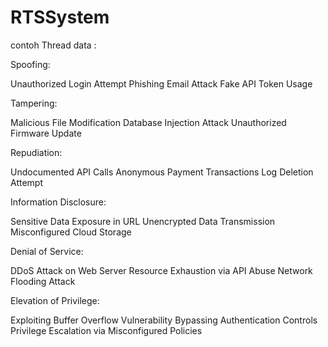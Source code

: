 # RTSSystem

contoh Thread data :

Spoofing:

Unauthorized Login Attempt
Phishing Email Attack
Fake API Token Usage

Tampering:

Malicious File Modification
Database Injection Attack
Unauthorized Firmware Update

Repudiation:

Undocumented API Calls
Anonymous Payment Transactions
Log Deletion Attempt

Information Disclosure:

Sensitive Data Exposure in URL
Unencrypted Data Transmission
Misconfigured Cloud Storage

Denial of Service:

DDoS Attack on Web Server
Resource Exhaustion via API Abuse
Network Flooding Attack

Elevation of Privilege:

Exploiting Buffer Overflow Vulnerability
Bypassing Authentication Controls
Privilege Escalation via Misconfigured Policies